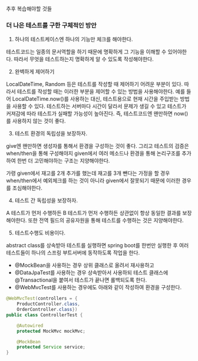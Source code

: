 추후 복습해야할 것들 


### 더 나은 테스트를 구한 구체적인 방안

1. 하나의 테스트케이스엔 하나의 기능만 체크를 해야한다.

테스트코드는 일종의 문서역할을 하기 때문에 명확하게 그 기능을 이해할 수 있어야한다.
따라서 무엇을 테스트하는지 명확하게 알 수 있도록 작성해야한다.

2. 완벽하게 제어하기

LocalDateTime, Random 등은 테스트를 작성할 때 제어하기 어려운 부분이 있다.
따라서 테스트를 작성할 때는 이러한 부분을 제어할 수 있는 방법을 사용해야한다.
예를 들어 LocalDateTime.now()를 사용하는 대신, 테스트용으로 현재 시간을 주입받는 방법을 사용할 수 있다.
테스트하는 서버마다 시간이 달라서 문제가 생길 수 있고 테스트가 커져감에 따라 테스트가 실패할 가능성이 높아진다.
즉, 테스트코드엔 왠만하면 now()를 사용하지 않는 것이 좋다.

3. 테스트 환경의 독립성을 보장하자.

give엔 왠만하면 생성자를 통해서 환경을 구성하는 것이 좋다.
그리고 테스트의 검증은 when/then을 통해 구성해야지 given에서 여러 메소드나 환경을 통해 논리구조를 추가하여
한번 더 고민해야하는 구조는 지양해야한다.

가령 given에서 재고를 2개 추가를 했는데 재고를 3개 뺀다는 가정을 할 경우 when/then에서 예외체크를 하는 것이 아니라
given에서 잘못되기 때문에 이러한 경우를 조심해야한다.

4. 테스트 간 독립성을 보장하자.

A 테스트가 먼저 수행하든 B 테스트가 먼저 수행하든 상관없이 항상 동일한 결과를 보장해야한다.
또한 전역 필드의 공유자원을 통해 테스트를 수행하는 것은 지양해야한다.

5. 테스트수행도 비용이다.

abstract class를 상속받아 테스트를 실행하면 spring boot를 한번만 실행한 후 여러 테스트들이 하나의 스프링 부트서버에 동작하도록 작업을 한다.

- @MockBean을 사용하는 경우 상위 클래스로 올려서 재사용하고 
- @DataJpaTest를 사용하는 경우 상속받아서 사용하되 테스트 클래스에 @Transactional을 붙여서 테스트가 끝나면 롤백되도록 한다.
- @WebMvcTest를 사용하는 경우에도 아래와 같이 작성하여 환경을 구성한다.

```java
@WebMvcTest(controllers = {
    ProductController.class,
    OrderController.class})
public class ControllerTest {

    @Autowired
    protected MockMvc mockMvc;

    @MockBean
    protected Service service;
}
```